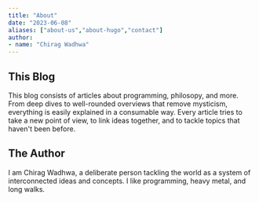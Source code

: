 ```yaml
---
title: "About"
date: "2023-06-08"
aliases: ["about-us","about-hugo","contact"]
author:
- name: "Chirag Wadhwa"
---
```


## This Blog 
This blog consists of articles about programming, philosopy, and more. From deep dives to well-rounded overviews that remove mysticism, everything is easily explained in a consumable way. Every article tries to take a new point of view, to link ideas together, and to tackle topics that haven't been before.

## The Author
I am Chirag Wadhwa, a deliberate person tackling the world as a system of interconnected ideas and concepts. I like programming, heavy metal, and long walks.